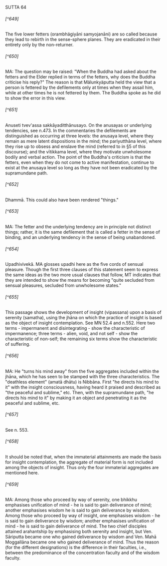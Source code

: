 SUTTA 64

###### [^649]
The five lower fetters (orambhägiyāni samyojanāni) are so called because they lead to rebirth in the sense-sphere planes. They are eradicated in their entirety only by the non-returner.

###### [^650]
MA: The question may be raised: "When the Buddha had asked about the fetters and the Elder replied in terms of the fetters, why does the Buddha criticise his reply?" The reason is that Mälunkyäputta held the view that a person is fettered by the defilements only at times when they assail him, while at other times he is not fettered by them. The Buddha spoke as he did to show the error in this view.

###### [^651]
Anuseti tvev'assa sakkāyaditthānusayo. On the anusayas or underlying tendencies, see n.473. In the commentaries the defilements are distinguished as occurring at three levels: the anusaya level, where they remain as mere latent dispositions in the mind; the pariyutthāna level, where they rise up to obsess and enslave the mind (referred to in §5 of this discourse); and the vītikkama level, where they motivate unwholesome bodily and verbal action. The point of the Buddha's criticism is that the fetters, even when they do not come to active manifestation, continue to exist at the anusaya level so long as they have not been eradicated by the supramundane path.

###### [^652]
Dhammā. This could also have been rendered "things."

###### [^653]
MA: The fetter and the underlying tendency are in principle not distinct things; rather, it is the same defilement that is called a fetter in the sense of binding, and an underlying tendency in the sense of being unabandoned.

###### [^654]
Upadhivivekā. MA glosses upadhi here as the five cords of sensual pleasure. Though the first three clauses of this statement seem to express the same ideas as the two more usual clauses that follow, MT indicates that they are intended to show the means for becoming "quite
secluded from sensual pleasures, secluded from unwholesome states."

###### [^655]
This passage shows the development of insight (vipassana) upon a basis of serenity (samatha), using the jhāna on which the practice of insight is based as the object of insight contemplation. See MN 52.4 and n.552. Here two terms - impermanent and disintegrating - show the characteristic of impermanence; three terms - alien, void, and not self - show the characteristic of non-self; the remaining six terms show the characteristic of suffering.

###### [^656]
MA: He "turns his mind away" from the five aggregates included within the jhāna, which he has seen to be stamped with the three characteristics. The "deathless element" (amatā dhātu) is Nibbāna. First "he directs his mind to it" with the insight consciousness, having heard it praised and described as "the peaceful and sublime," etc. Then, with the supramundane path, "he directs his mind to it" by making it an object and penetrating it as the peaceful and sublime, etc.

###### [^657]
See n. 553.

###### [^658]
It should be noted that, when the immaterial attainments are made the basis for insight contemplation, the aggregate of material form is not included among the objects of insight. Thus only the four immaterial aggregates are mentioned here.

###### [^659]
MA: Among those who proceed by way of serenity, one bhikkhu emphasises unification of mind - he is said to gain deliverance of mind; another emphasises wisdom he is said to gain deliverance by wisdom. Among those who proceed by way of insight, one emphasises wisdom - he is said to gain deliverance by wisdom; another emphasises unification of mind - he is said to gain deliverance of mind. The two chief disciples attained arahantship by emphasising both serenity and insight, but Ven. Sāriputta became one who gained deliverance by wisdom and Ven. Mahā Moggallāna became one who gained deliverance of mind. Thus the reason (for the different designations) is the difference in their faculties, i.e., between the predominance of the concentration faculty and of the wisdom faculty.

